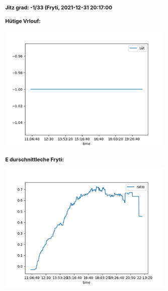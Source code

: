 ### Jitz grad: -1/33 (Fryti, 2021-12-31 20:17:00

### Hütige Vrlouf:
![Graph](Today.png)

### E durschnittleche Fryti:
![Graph](Fryti.png)